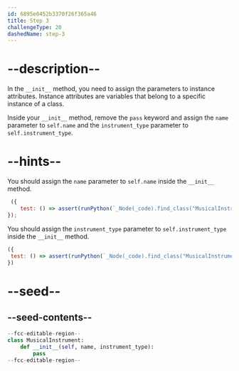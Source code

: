 ```yaml
---
id: 6895e0452b3370f26f365a46
title: Step 3
challengeType: 20
dashedName: step-3
---
```


# --description--

In the `__init__` method, you need to assign the parameters to instance attributes. Instance attributes are variables that belong to a specific instance of a class.

Inside your `__init__` method, remove the `pass` keyword and assign the `name` parameter to `self.name` and the `instrument_type` parameter to `self.instrument_type`.

# --hints--

You should assign the `name` parameter to `self.name` inside the `__init__` method.

```js
 ({
    test: () => assert(runPython(`_Node(_code).find_class("MusicalInstrument").find_function("__init__").find_body()[0].is_equivalent("self.name = name")`))
});
```

You should assign the `instrument_type` parameter to `self.instrument_type` inside the `__init__` method.

```js
({
 test: () => assert(runPython(`_Node(_code).find_class("MusicalInstrument").find_function("__init__").find_body()[1].is_equivalent("self.instrument_type = instrument_type")`))
})

```

# --seed--

## --seed-contents--

```py
--fcc-editable-region--
class MusicalInstrument:
    def __init__(self, name, instrument_type):
        pass
--fcc-editable-region--
```

